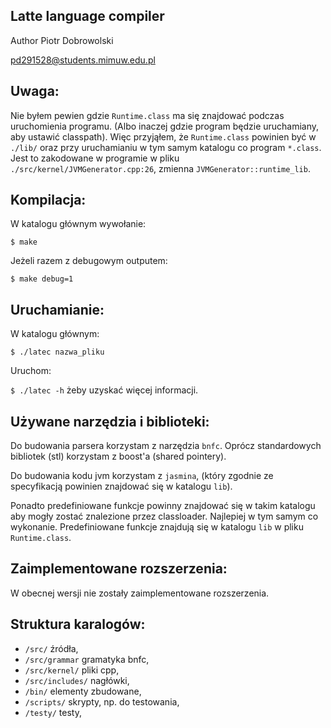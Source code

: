 Latte language compiler
-----------------------

Author Piotr Dobrowolski

pd291528@students.mimuw.edu.pl

Uwaga:
------

Nie byłem pewien gdzie `Runtime.class` ma się znajdować podczas uruchomienia programu.
(Albo inaczej gdzie program będzie uruchamiany, aby ustawić classpath).
Więc przyjąłem, że `Runtime.class` powinien być w `./lib/` oraz przy uruchamianiu
w tym samym katalogu co program `*.class`.
Jest to zakodowane w programie w pliku `./src/kernel/JVMGenerator.cpp:26`,
zmienna `JVMGenerator::runtime_lib`.

Kompilacja:
-----------

W katalogu głównym wywołanie:

`$ make`

Jeżeli razem z debugowym outputem:

`$ make debug=1`

Uruchamianie:
-------------

W katalogu głównym:

`$ ./latec nazwa_pliku`

Uruchom:

`$ ./latec -h` żeby uzyskać więcej informacji.

Używane narzędzia i biblioteki:
-------------------------------

Do budowania parsera korzystam z narzędzia `bnfc`.
Oprócz standardowych bibliotek (stl) korzystam z boost'a (shared pointery).

Do budowania kodu jvm korzystam z `jasmina`, (który zgodnie ze specyfikacją
powinien znajdować się w katalogu `lib`).

Ponadto predefiniowane funkcje powinny znajdować się w takim katalogu
aby mogły zostać znalezione przez classloader. Najlepiej w tym samym co
wykonanie. Predefiniowane funkcje znajdują się w katalogu `lib` w pliku
`Runtime.class`. 

Zaimplementowane rozszerzenia:
------------------------------

W obecnej wersji nie zostały zaimplementowane rozszerzenia.

Struktura karalogów:
--------------------

 * `/src/` źródła,
 * `/src/grammar` gramatyka bnfc,
 * `/src/kernel/` pliki cpp,
 * `/src/includes/` nagłówki,
 * `/bin/` elementy zbudowane,
 * `/scripts/` skrypty, np. do testowania,
 * `/testy/` testy,
  

